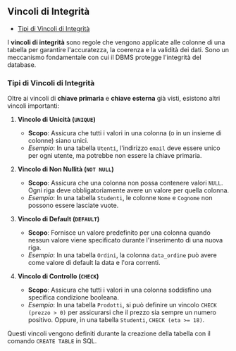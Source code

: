 ## Vincoli di Integrità <!-- omit in toc -->

- [Tipi di Vincoli di Integrità](#tipi-di-vincoli-di-integrità)

I **vincoli di integrità** sono regole che vengono applicate alle colonne di una tabella per garantire l'accuratezza, la coerenza e la validità dei dati. Sono un meccanismo fondamentale con cui il DBMS protegge l'integrità del database.

### Tipi di Vincoli di Integrità

Oltre ai vincoli di **chiave primaria** e **chiave esterna** già visti, esistono altri vincoli importanti:

1.  **Vincolo di Unicità (`UNIQUE`)**

    - **Scopo**: Assicura che tutti i valori in una colonna (o in un insieme di colonne) siano unici.
    - _Esempio_: In una tabella `Utenti`, l'indirizzo `email` deve essere unico per ogni utente, ma potrebbe non essere la chiave primaria.

2.  **Vincolo di Non Nullità (`NOT NULL`)**

    - **Scopo**: Assicura che una colonna non possa contenere valori `NULL`. Ogni riga deve obbligatoriamente avere un valore per quella colonna.
    - _Esempio_: In una tabella `Studenti`, le colonne `Nome` e `Cognome` non possono essere lasciate vuote.

3.  **Vincolo di Default (`DEFAULT`)**

    - **Scopo**: Fornisce un valore predefinito per una colonna quando nessun valore viene specificato durante l'inserimento di una nuova riga.
    - _Esempio_: In una tabella `Ordini`, la colonna `data_ordine` può avere come valore di default la data e l'ora correnti.

4.  **Vincolo di Controllo (`CHECK`)**
    - **Scopo**: Assicura che tutti i valori in una colonna soddisfino una specifica condizione booleana.
    - _Esempio_: In una tabella `Prodotti`, si può definire un vincolo `CHECK (prezzo > 0)` per assicurarsi che il prezzo sia sempre un numero positivo. Oppure, in una tabella `Studenti`, `CHECK (eta >= 18)`.

Questi vincoli vengono definiti durante la creazione della tabella con il comando `CREATE TABLE` in SQL.

